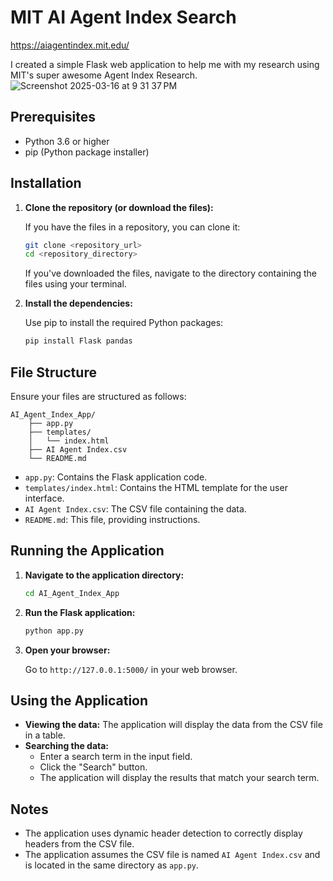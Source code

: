 
# MIT AI Agent Index Search
https://aiagentindex.mit.edu/

I created a simple Flask web application to help me with my research using MIT's super awesome Agent Index Research. 
![Screenshot 2025-03-16 at 9 31 37 PM](https://github.com/user-attachments/assets/62d38b13-615e-4578-8723-dafefd6d8145)
## Prerequisites

* Python 3.6 or higher
* pip (Python package installer)

## Installation

1.  **Clone the repository (or download the files):**

    If you have the files in a repository, you can clone it:

    ```bash
    git clone <repository_url>
    cd <repository_directory>
    ```

    If you've downloaded the files, navigate to the directory containing the files using your terminal.

2.  **Install the dependencies:**

    Use pip to install the required Python packages:

    ```bash
    pip install Flask pandas
    ```

## File Structure

Ensure your files are structured as follows:

```
AI_Agent_Index_App/
    ├── app.py
    ├── templates/
    │   └── index.html
    ├── AI Agent Index.csv
    └── README.md
```

* `app.py`: Contains the Flask application code.
* `templates/index.html`: Contains the HTML template for the user interface.
* `AI Agent Index.csv`: The CSV file containing the data.
* `README.md`: This file, providing instructions.

## Running the Application

1.  **Navigate to the application directory:**

    ```bash
    cd AI_Agent_Index_App
    ```

2.  **Run the Flask application:**

    ```bash
    python app.py
    ```

3.  **Open your browser:**

    Go to `http://127.0.0.1:5000/` in your web browser.

## Using the Application

* **Viewing the data:** The application will display the data from the CSV file in a table.
* **Searching the data:**
    * Enter a search term in the input field.
    * Click the "Search" button.
    * The application will display the results that match your search term.

## Notes

* The application uses dynamic header detection to correctly display headers from the CSV file.
* The application assumes the CSV file is named `AI Agent Index.csv` and is located in the same directory as `app.py`.
```
